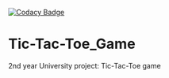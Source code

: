 [![Codacy Badge](https://app.codacy.com/project/badge/Grade/3f3e2fcb79d345fca7a202e47d2d00b9)](https://www.codacy.com/gh/MrEvgeny13/Tic-Tac-Toe_Game/dashboard?utm_source=github.com&amp;utm_medium=referral&amp;utm_content=MrEvgeny13/Tic-Tac-Toe_Game&amp;utm_campaign=Badge_Grade)

# Tic-Tac-Toe_Game
2nd year University project: Tic-Tac-Toe game
